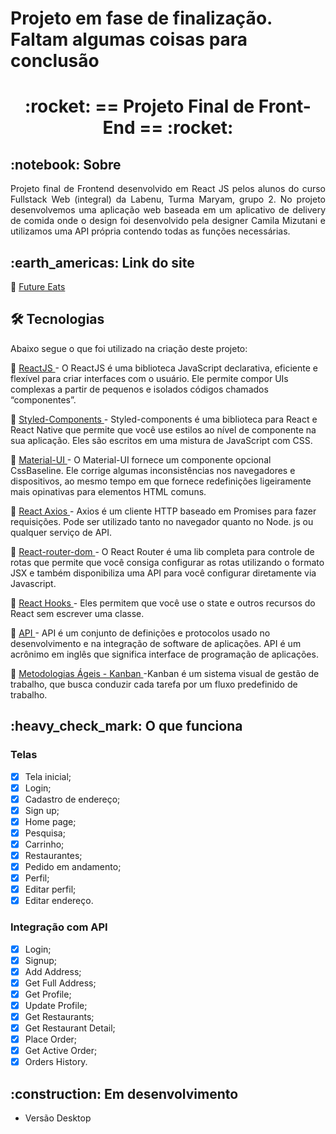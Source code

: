 # Projeto em fase de finalização. Faltam algumas coisas para conclusão


<!-- PROJECT TITLE -->
<h1 align='center'id="top"> :rocket: == Projeto Final de Front-End == :rocket: </h1>


<!-- PROJECT SOBRE -->
<h2 id="sobre">:notebook: Sobre </h2>
<p align="justify">Projeto final de Frontend desenvolvido em React JS pelos alunos do curso Fullstack Web (integral) da Labenu, Turma Maryam, grupo 2. No projeto desenvolvemos uma aplicação web baseada em um aplicativo de delivery de comida onde o design foi desenvolvido pela designer Camila Mizutani e utilizamos uma API própria contendo todas as funções necessárias.</p>


<!-- PROJECT SITE -->
<h2 id="site">:earth_americas: Link do site </h2>
<p>🔗 <a href="https://lewd-foot.surge.sh/" target="_blank"> Future Eats </a>  </p>
<!-- <a href="https://dizzy-future-eats.surge.sh/" onclick="return ! window.open(this.href);"> Open in a new window</a> -->


<!-- PROJECT TECHNOLOGIES -->
<h2 id="tecnologias"> 🛠 Tecnologias </h2>

Abaixo segue o que foi utilizado na criação deste projeto:

<p>🔗 <a href="https://pt-br.reactjs.org/" target="_blank"> ReactJS </a> - O ReactJS é uma biblioteca JavaScript declarativa, eficiente e flexível para criar interfaces com o usuário. Ele permite compor UIs complexas a partir de pequenos e isolados códigos chamados “componentes”. </p>
<p>🔗 <a href="https://styled-components.com/" target="_blank"> Styled-Components <a/> - Styled-components é uma biblioteca para React e React Native que permite que você use estilos ao nível de componente na sua aplicação. Eles são escritos em uma mistura de JavaScript com CSS.</p>
<p>🔗 <a href="https://mui.com/pt/" target="_blank"> Material-UI </a> - O Material-UI fornece um componente opcional CssBaseline. Ele corrige algumas inconsistências nos navegadores e dispositivos, ao mesmo tempo em que fornece redefinições ligeiramente mais opinativas para elementos HTML comuns.</p>
<p>🔗 <a href="https://www.npmjs.com/package/axios" target="_blank"> React Axios </a> - Axios é um cliente HTTP baseado em Promises para fazer requisições. Pode ser utilizado tanto no navegador quanto no Node. js ou qualquer serviço de API.</p>
<p>🔗 <a href="https://reactrouter.com/web/guides/quick-start" target="_blank"> React-router-dom </a> - O React Router é uma lib completa para controle de rotas que permite que você consiga configurar as rotas utilizando o formato JSX e também disponibiliza uma API para você configurar diretamente via Javascript.</p>
<p>🔗 <a href="https://pt-br.reactjs.org/docs/hooks-intro.html" target="_blank"> React Hooks </a> - Eles permitem que você use o state e outros recursos do React sem escrever uma classe.
<p>🔗 <a href="https://www.redhat.com/pt-br/topics/api/what-are-application-programming-interfaces" target="_blank"> API </a> - API é um conjunto de definições e protocolos usado no desenvolvimento e na integração de software de aplicações. API é um acrônimo em inglês que significa interface de programação de aplicações.</p>
<p>🔗 <a href="https://www.totvs.com/blog/negocios/kanban/" target="_blank"> Metodologias Ágeis - Kanban </a> -Kanban é um sistema visual de gestão de trabalho, que busca conduzir cada tarefa por um fluxo predefinido de trabalho.</p>
<!-- <p>🔗 <a href="https://scrumguides.org/docs/scrumguide/v2020/2020-Scrum-Guide-PortugueseBR-2.0.pdf" target="_blank"> Metodologias Ágeis - Scrum </a> - Scrum é um framework leve que ajuda pessoas, times e organizações a gerar valor através de soluções adaptativas para problemas complexos.</p> -->

<!-- PROJECT IT WORKS-->
<h2 id="funciona">:heavy_check_mark: O que funciona</h2>

### Telas
- [x] Tela inicial;
- [x] Login;
- [x] Cadastro de endereço;
- [x] Sign up;
- [x] Home page;
- [x] Pesquisa;
- [x] Carrinho;
- [x] Restaurantes;
- [x] Pedido em andamento;
- [x] Perfil;
- [x] Editar perfil;
- [x] Editar endereço.

### Integração com API
- [x] Login;
- [x] Signup;
- [x] Add Address;
- [x] Get Full Address;
- [x] Get Profile;
- [x] Update Profile;
- [x] Get Restaurants;
- [x] Get Restaurant Detail;
- [x] Place Order;
- [x] Get Active Order;
- [x] Orders History.

<!-- PROJECT PENDING-->
<h2 id="pendente">:construction: Em desenvolvimento</h2>

- Versão Desktop

